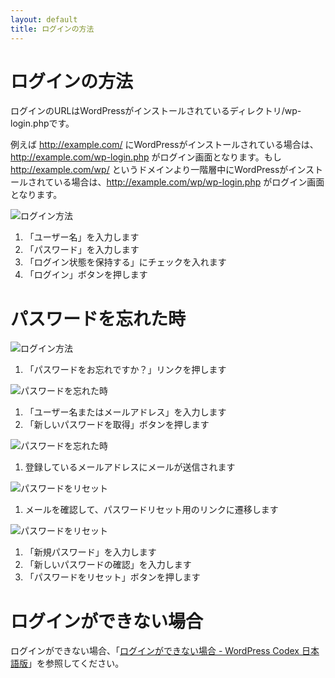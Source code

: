 ```yaml
---
layout: default
title: ログインの方法
---
```


# ログインの方法

ログインのURLはWordPressがインストールされているディレクトリ/wp-login.phpです。

例えば http://example.com/ にWordPressがインストールされている場合は、 http://example.com/wp-login.php がログイン画面となります。もし http://example.com/wp/ というドメインより一階層中にWordPressがインストールされている場合は、http://example.com/wp/wp-login.php がログイン画面となります。

![ログイン方法](./images/login.png)

1. 「ユーザー名」を入力します
2. 「パスワード」を入力します
3. 「ログイン状態を保持する」にチェックを入れます
4. 「ログイン」ボタンを押します


# パスワードを忘れた時

![ログイン方法](./images/login.png)

1. 「パスワードをお忘れですか？」リンクを押します

![パスワードを忘れた時](./images/foreget.png)

1. 「ユーザー名またはメールアドレス」を入力します
2. 「新しいパスワードを取得」ボタンを押します

![パスワードを忘れた時](./images/foreget2.png)

1. 登録しているメールアドレスにメールが送信されます

![パスワードをリセット](./images/mail.jpg)

1. メールを確認して、パスワードリセット用のリンクに遷移します

![パスワードをリセット](./images/reset.png)

1. 「新規パスワード」を入力します
2. 「新しいパスワードの確認」を入力します
3. 「パスワードをリセット」ボタンを押します

# ログインができない場合

ログインができない場合、「[ログインができない場合 - WordPress Codex 日本語版](https://wpdocs.osdn.jp/%E3%83%AD%E3%82%B0%E3%82%A4%E3%83%B3%E3%81%8C%E3%81%A7%E3%81%8D%E3%81%AA%E3%81%84%E5%A0%B4%E5%90%88)」を参照してください。










